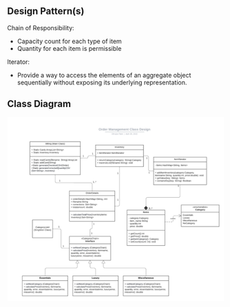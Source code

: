 <h2> Design Pattern(s) </h2>

Chain of Responsibility:
- Capacity count for each type of item
- Quantity for each item is permissible

Iterator:
- Provide a way to access the elements of an aggregate object sequentially without exposing its underlying representation.

<h2> Class Diagram </h2>

![Class Diagram](https://github.com/gopinathsjsu/individual-project-Dhrupa-patel/blob/2c7414e0fa08f4b036b88c5b44f8071d96d1087e/Order%20Management%20UML%20class.png?raw=true)
